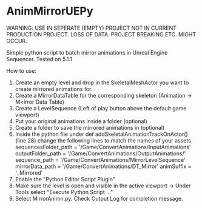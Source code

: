 # AnimMirrorUEPy

WARNING:
USE IN SEPERATE (EMPTY) PROJECT NOT IN CURRENT PRODUCTION PROJECT. LOSS OF DATA. PROJECT BREAKING ETC. MIGHT OCCUR.


Simple python script to batch mirror animations in Unreal Engine Sequencer.
Tested on 5.1.1

How to use:
1. Create an empty level and drop in the SkeletalMeshActor you want to create mirrored animations for. 
2. Create a MirrorDataTable for the corresponding skeleton (Animation -> M<irror Data Table)
3. Create a LevelSequence (Left of play button above the default game viewport)
4. Put your original animations inside a folder (optional)
5. Create a folder to save the mirrored animations in (optional)
6. Inside the python file under def addSkeletalAnimationTrackOnActor() (line 28) change the following lines to match the names of your assets
    sequencesFolder_path = '/Game/ConvertAnimations/InputAnimations'
    outputFolder_path = '/Game/ConvertAnimations/OutputAnimations/'
    sequence_path = '/Game/ConvertAnimations/MirrorLevelSequence'
    mirrorData_path = '/Game/ConvertAnimations/DT_Mirror'
    animSuffix = '_Mirrored'
7. Enable the "Python Editor Script Plugin"
8. Make sure the level is open and visible in the active viewport -> Under Tools select "Execute Python Script ..."
9. Select MirrorAnimn.py. Check Output Log for completion message.
